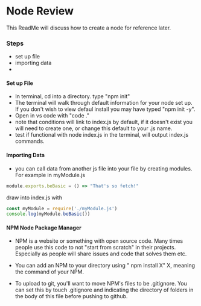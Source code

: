 # Node Review
This ReadMe will discuss how to create a node for reference later.

### Steps
- set up file
- importing data
- 

#### Set up File
- In terminal, cd into a directory. type "npm init"
- The terminal will walk through default information for your node set up. If you don't wish to view defaul install you may have typed "npm init -y".
- Open in vs code with "code ."
- note that conditions will link to index.js by default, if it doesn't exist you will need to create one, or change this default to your .js name.
- test if functional with node index.js in the terminal, will output index.js commands. 

#### Importing Data
- you can call data from another js file into your file by creating modules.
For example in myModule.js
``` JavaScript 
module.exports.beBasic = () => "That's so fetch!"
```
draw into index.js with 
``` JavaScript
const myModule = require('./myModule.js')
console.log(myModule.beBasic())
```
#### NPM Node Package Manager
- NPM is a website or something with open source code. Many times people use this code to not "start from scratch" in their projects. Especially as people will share issues and code that solves them etc.

- You can add an NPM to your directory using " npm install X" X, meaning the command of your NPM.
- To upload to git, you'll want to move NPM's files to be .gitignore. You can set this by touch .gitignore and indicating the directory of folders in the body of this file before pushing to github.

